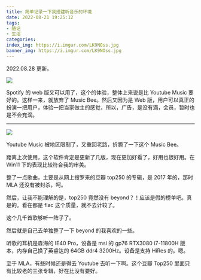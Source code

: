 ```yaml
---
title: 简单记录一下我搭建听音乐的环境
date: 2022-08-21 19:25:12
tags:
- 随记
- 生活
categories:
index_img: https://i.imgur.com/LK9NOss.jpg
banner_img: https://i.imgur.com/LK9NOss.jpg
---
```


2022.08.28 更新。

![](https://i.imgur.com/XoyVdqw.png)

Spotify 的 web 版又可以用了，这个的体验，整体上来说是比 Youtube Music 要好的。这样一来，就放弃了 Music Bee。然后又因为是 Web 版，用户可以真正的扮演一把用户，体验一把当家做主的感觉，所以，广告，是没有滴，会员，暂时也是不会充滴。

---

![](https://i.imgur.com/cneQ1tp.png)

Youtube Music 被地区限制了，又重回老路，折腾了一下这个 Music Bee。

距离上次使用，这个软件肯定是更新了几版，现在更加好看了，好用也很好用。在 Win11 下的表现比较符合我的审美。

整了一点歌曲，主要是从网上搜罗来的豆瓣 top250 的专辑，是 2017 年的，那时 MLA 还没有被封杀，呵。

然后，让我不能理解的是，top250 竟然没有 beyond？！应该是假的榜单吧。真是的。看在都是 flac 这个质量，就不去计较了。

这个几千首歌够听一阵子了。

然后就是自己去单独整了一下 beyond 的我喜欢的一些。

听歌的耳机是森海的 IE40 Pro，设备是 msi 的 gp76 RTX3080 i7-11800H 版本，内存自己换了英睿达的 64GB ddr4 3200Hz。设备是支持 HiRes 的。嗯。

至于 MLA，有些时候还是得去 Youtube 去听一下啊。这个豆瓣 Top250 里面只有比较老的三张专辑，好在比没有要好。
